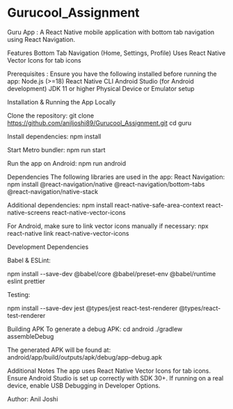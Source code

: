 # Gurucool_Assignment

Guru App :
A React Native mobile application with bottom tab navigation using React Navigation.

Features
Bottom Tab Navigation (Home, Settings, Profile)
Uses React Native Vector Icons for tab icons

Prerequisites :
Ensure you have the following installed before running the app:
Node.js (>=18)
React Native CLI
Android Studio (for Android development)
JDK 11 or higher
Physical Device or Emulator setup

Installation & Running the App Locally

Clone the repository:
git clone https://github.com/aniljoshi89/Gurucool_Assignment.git
cd guru

Install dependencies:
npm install

Start Metro bundler:
npm run start

Run the app on Android:
npm run android

Dependencies
The following libraries are used in the app:
React Navigation:
npm install @react-navigation/native @react-navigation/bottom-tabs @react-navigation/native-stack

Additional dependencies:
npm install react-native-safe-area-context react-native-screens react-native-vector-icons

For Android, make sure to link vector icons manually if necessary:
npx react-native link react-native-vector-icons

Development Dependencies

Babel & ESLint:

npm install --save-dev @babel/core @babel/preset-env @babel/runtime eslint prettier

Testing:

npm install --save-dev jest @types/jest react-test-renderer @types/react-test-renderer

Building APK
To generate a debug APK:
cd android
./gradlew assembleDebug

The generated APK will be found at:
android/app/build/outputs/apk/debug/app-debug.apk

Additional Notes
The app uses React Native Vector Icons for tab icons.
Ensure Android Studio is set up correctly with SDK 30+.
If running on a real device, enable USB Debugging in Developer Options.

Author: Anil Joshi
